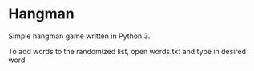 # Hangman
Simple hangman game written in Python 3.

To add words to the randomized list, open words.txt and type in desired word
